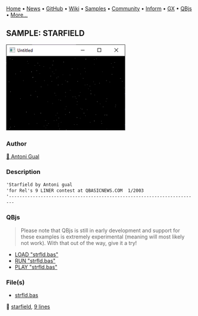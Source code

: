 [Home](https://qb64.com) • [News](../../news.md) • [GitHub](https://github.com/QB64Official/qb64) • [Wiki](https://github.com/QB64Official/qb64/wiki) • [Samples](../../samples.md) • [Community](../../community.md) • [Inform](../../inform.md) • [GX](../../gx.md) • [QBjs](../../qbjs.md) • [More...](../../more.md)

## SAMPLE: STARFIELD

![screenshot.png](img/screenshot.png)

### Author

[🐝 Antoni Gual](../antoni-gual.md) 

### Description

```text
'Starfield by Antoni gual
'for Rel's 9 LINER contest at QBASICNEWS.COM  1/2003
'------------------------------------------------------------------------
```

### QBjs

> Please note that QBjs is still in early development and support for these examples is extremely experimental (meaning will most likely not work). With that out of the way, give it a try!

* [LOAD "strfld.bas"](https://v6p9d9t4.ssl.hwcdn.net/html/5963335/index.html?src=https://qb64.com/samples/starfield/src/strfld.bas)
* [RUN "strfld.bas"](https://v6p9d9t4.ssl.hwcdn.net/html/5963335/index.html?mode=auto&src=https://qb64.com/samples/starfield/src/strfld.bas)
* [PLAY "strfld.bas"](https://v6p9d9t4.ssl.hwcdn.net/html/5963335/index.html?mode=play&src=https://qb64.com/samples/starfield/src/strfld.bas)

### File(s)

* [strfld.bas](src/strfld.bas)

🔗 [starfield](../starfield.md), [9 lines](../9-lines.md)

